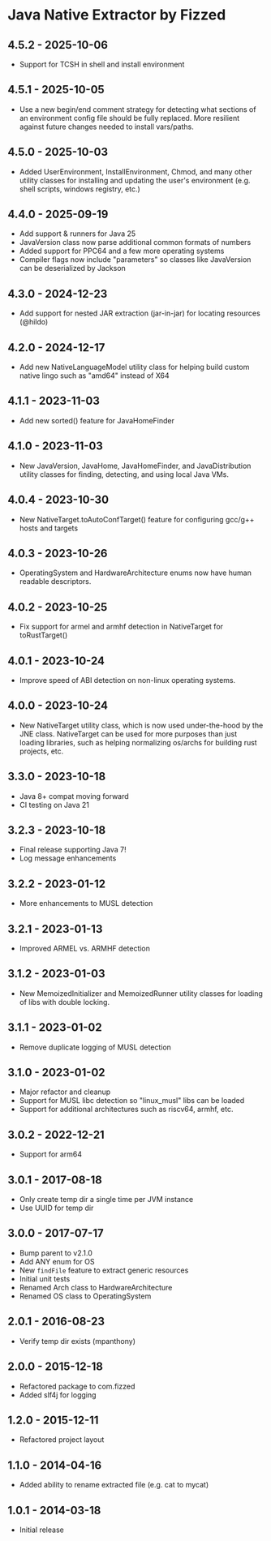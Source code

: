 # Java Native Extractor by Fizzed

## 4.5.2 - 2025-10-06

 - Support for TCSH in shell and install environment

## 4.5.1 - 2025-10-05

 - Use a new begin/end comment strategy for detecting what sections of an environment config file
   should be fully replaced. More resilient against future changes needed to install vars/paths.

## 4.5.0 - 2025-10-03

 - Added UserEnvironment, InstallEnvironment, Chmod, and many other utility classes for installing and
   updating the user's environment (e.g. shell scripts, windows registry, etc.)

## 4.4.0 - 2025-09-19

 - Add support & runners for Java 25
 - JavaVersion class now parse additional common formats of numbers
 - Added support for PPC64 and a few more operating systems
 - Compiler flags now include "parameters" so classes like JavaVersion can be deserialized by Jackson

## 4.3.0 - 2024-12-23

 - Add support for nested JAR extraction (jar-in-jar) for locating resources (@hildo)

## 4.2.0 - 2024-12-17

 - Add new NativeLanguageModel utility class for helping build custom native lingo such as "amd64" instead of X64

## 4.1.1 - 2023-11-03

 - Add new sorted() feature for JavaHomeFinder

## 4.1.0 - 2023-11-03
 
 - New JavaVersion, JavaHome, JavaHomeFinder, and JavaDistribution utility classes for finding, detecting, and
using local Java VMs.

## 4.0.4 - 2023-10-30

 - New NativeTarget.toAutoConfTarget() feature for configuring gcc/g++ hosts and targets

## 4.0.3 - 2023-10-26

 - OperatingSystem and HardwareArchitecture enums now have human readable descriptors.

## 4.0.2 - 2023-10-25

 - Fix support for armel and armhf detection in NativeTarget for toRustTarget()

## 4.0.1 - 2023-10-24

 - Improve speed of ABI detection on non-linux operating systems.

## 4.0.0 - 2023-10-24

 - New NativeTarget utility class, which is now used under-the-hood by the JNE class.  NativeTarget can be used for 
more purposes than just loading libraries, such as helping normalizing os/archs for building rust projects, etc.

## 3.3.0 - 2023-10-18

 - Java 8+ compat moving forward
 - CI testing on Java 21

## 3.2.3 - 2023-10-18

 - Final release supporting Java 7!
 - Log message enhancements

## 3.2.2 - 2023-01-12

 - More enhancements to MUSL detection

## 3.2.1 - 2023-01-13

 - Improved ARMEL vs. ARMHF detection

## 3.1.2 - 2023-01-03

 - New MemoizedInitializer and MemoizedRunner utility classes for loading of libs with
   double locking.

## 3.1.1 - 2023-01-02

 - Remove duplicate logging of MUSL detection

## 3.1.0 - 2023-01-02

 - Major refactor and cleanup
 - Support for MUSL libc detection so "linux_musl" libs can be loaded
 - Support for additional architectures such as riscv64, armhf, etc.

## 3.0.2 - 2022-12-21

 - Support for arm64

## 3.0.1 - 2017-08-18

 - Only create temp dir a single time per JVM instance
 - Use UUID for temp dir

## 3.0.0 - 2017-07-17
 - Bump parent to v2.1.0
 - Add ANY enum for OS
 - New `findFile` feature to extract generic resources
 - Initial unit tests
 - Renamed Arch class to HardwareArchitecture
 - Renamed OS class to OperatingSystem

## 2.0.1 - 2016-08-23
 - Verify temp dir exists (mpanthony)

## 2.0.0 - 2015-12-18
 - Refactored package to com.fizzed
 - Added slf4j for logging

## 1.2.0 - 2015-12-11
 - Refactored project layout

## 1.1.0 - 2014-04-16
 - Added ability to rename extracted file (e.g. cat to mycat)

## 1.0.1 - 2014-03-18
 - Initial release
